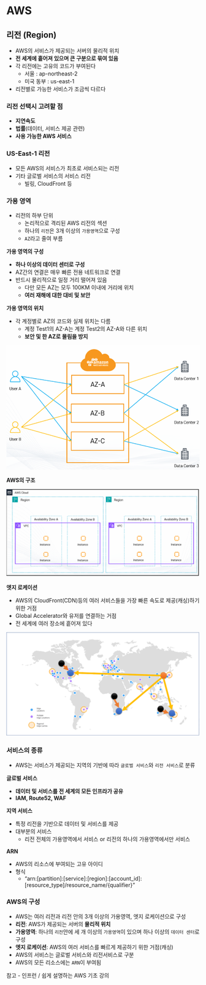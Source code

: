 # AWS
## 리전 (Region)

- AWS의 서비스가 제공되는 서버의 물리적 위치
- **전 세계에 흩어져 있으며 큰 구분으로 묶여 있음**
- 각 리전에는 고유의 코드가 부여된다
    - 서울 : ap-northeast-2
    - 미국 동부 : us-east-1
- 리전별로 가능한 서비스가 조금씩 다르다

### 리전 선택시 고려할 점

- **지연속도**
- **법률**(데이터, 서비스 제공 관련)
- **사용 가능한 AWS 서비스**

### US-East-1 리전

- 모든 AWS의 서비스가 최초로 서비스되는 리전
- 기타 글로벌 서비스의 서비스 리전
    - 빌링, CloudFront 등

### 가용 영역

- 리전의 하부 단위
    - 논리적으로 격리된 AWS 리전의 섹션
    - 하나의 `리전`은 3개 이상의 `가용영역`으로 구성
    - `AZ`라고 줄여 부름

**가용 영역의 구성**

- **하나 이상의 데이터 센터로 구성**
- AZ간의 연결은 매우 빠른 전용 네트워크로 연결
- 반드시 물리적으로 일정 거리 떨어져 있음
    - 다만 모든 AZ는 모두 100KM 이내에 거리에 위치
    - **여러 재해에 대한 대비 및 보안**

**가용 영역의 위치**

- 각 계정별로 AZ의 코드와 실제 위치는 다름
    - 계정 Test1의 AZ-A는 계정 Test2의 AZ-A와 다른 위치
    - **보안 및 한 AZ로 몰림을 방지**

![aws_1_1](/assets/img/chapter2/aws/aws_1_1.png)

**AWS의 구조**

![aws_1_2](/assets/img/chapter2/aws/aws_1_2.png)

**엣지 로케이션**

- AWS의 CloudFront(CDN)등의 여러 서비스들을 가장 빠른 속도로 제공(캐싱)하기 위한 거점
- Global Accelerator와 유저를 연결하는 거점
- 전 세계에 여러 장소에 흩어져 있다

![aws_1_3](/assets/img/chapter2/aws/aws_1_3.png)

### 서비스의 종류

- AWS는 서비스가 제공되는 지역의 기반에 따라 `글로벌 서비스`와 `리전 서비스`로 분류

**글로벌 서비스**

- **데이터 및 서비스를 전 세계의 모든 인프라가 공유**
- **IAM, Route52, WAF**

**지역 서비스**

- 특정 리전을 기반으로 데이터 및 서비스를 제공
- 대부분의 서비스
    - 리전 전체의 가용영역에서 서비스 or 리전의 하나의 가용영역에서만 서비스

**ARN**

- AWS의 리소스에 부여되는 고유 아이디
- 형식
    - “arn:[partition]:[service]:[region]:[account_id]:[resource_type]/resource_name/{qualifier}”

### AWS의 구성

- AWS는 여러 리전과 리전 안의 3개 이상의 가용영역, 엣지 로케이션으로 구성
- **리전**: AWS가 제공되는 서버의 **물리적 위치**
- **가용영역**: 하나의 `리전`안에 세 개 이상의 `가용영역`이 있으며 하나 이상의 `데이터 센터`로 구성
- **엣지 로케이션**: AWS의 여러 서비스를 빠르게 제공하기 위한 거점(캐싱)
- AWS의 서비스는 글로벌 서비스와 리전서비스로 구분
- AWS의 모든 리소스에는 `ARN`이 부여됨

참고 - 인프런 / 쉽게 설명하는 AWS 기초 강의